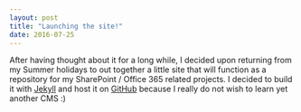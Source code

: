 ```yaml
---
layout: post
title: "Launching the site!"
date: 2016-07-25
---
```


After having thought about it for a long while, I decided upon returning from my Summer holidays to out together a little site that will function as a repository for my SharePoint / Office 365 related projects. I decided to build it with [Jekyll](http://jekyllrb.com) and host it on [GitHub](https://github.com/kmosti) because I really do not wish to learn yet another CMS :)